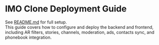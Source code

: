 # IMO Clone Deployment Guide

See [README.md](./README.md) for full setup.  
This guide covers how to configure and deploy the backend and frontend, including AR filters, stories, channels, moderation, ads, contacts sync, and phonebook integration.